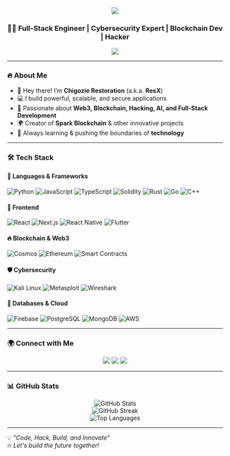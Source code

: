 <h1 align="center">
  <img src="https://capsule-render.vercel.app/api?type=wave&color=0A192F&height=150&section=header&text=Chigozie%20Restoration%20|%20ResX&fontSize=30&fontColor=00E6FF&animation=fadeIn" />
</h1>

<h3 align="center">👨‍💻 Full-Stack Engineer | Cybersecurity Expert | Blockchain Dev | Hacker</h3>

<p align="center">
  <img src="https://readme-typing-svg.herokuapp.com?font=Fira+Code&pause=1000&color=00E6FF&center=true&vCenter=true&width=500&lines=Mastering+the+art+of+coding!;Full-stack+developer+%F0%9F%94%A5;Blockchain+%26+Web3+Expert;Cybersecurity+%7C+Ethical+Hacking+%E2%9A%A1;Building+the+future+of+tech!">
</p>

---

### 🔥 About Me  
- 👋 Hey there! I’m **Chigozie Restoration** (a.k.a. **ResX**)  
- 💻 I build powerful, scalable, and secure applications  
- 🚀 Passionate about **Web3, Blockchain, Hacking, AI, and Full-Stack Development**  
- 🌍 Creator of **Spark Blockchain** & other innovative projects  
- 🎯 Always learning & pushing the boundaries of **technology**  

---

### 🛠️ Tech Stack  

#### 🚀 Languages & Frameworks  
![Python](https://img.shields.io/badge/Python-3776AB?style=for-the-badge&logo=python&logoColor=white)
![JavaScript](https://img.shields.io/badge/JavaScript-F7DF1E?style=for-the-badge&logo=javascript&logoColor=black)
![TypeScript](https://img.shields.io/badge/TypeScript-3178C6?style=for-the-badge&logo=typescript&logoColor=white)
![Solidity](https://img.shields.io/badge/Solidity-363636?style=for-the-badge&logo=solidity&logoColor=white)
![Rust](https://img.shields.io/badge/Rust-000000?style=for-the-badge&logo=rust&logoColor=white)
![Go](https://img.shields.io/badge/Go-00ADD8?style=for-the-badge&logo=go&logoColor=white)
![C++](https://img.shields.io/badge/C++-00599C?style=for-the-badge&logo=c%2B%2B&logoColor=white)

#### 📱 Frontend  
![React](https://img.shields.io/badge/React-61DAFB?style=for-the-badge&logo=react&logoColor=black)
![Next.js](https://img.shields.io/badge/Next.js-000000?style=for-the-badge&logo=next.js&logoColor=white)
![React Native](https://img.shields.io/badge/React_Native-61DAFB?style=for-the-badge&logo=react&logoColor=black)
![Flutter](https://img.shields.io/badge/Flutter-02569B?style=for-the-badge&logo=flutter&logoColor=white)

#### 🔥 Blockchain & Web3  
![Cosmos](https://img.shields.io/badge/Cosmos-000000?style=for-the-badge&logo=cosmos&logoColor=white)
![Ethereum](https://img.shields.io/badge/Ethereum-3C3C3D?style=for-the-badge&logo=ethereum&logoColor=white)
![Smart Contracts](https://img.shields.io/badge/Smart%20Contracts-00A86B?style=for-the-badge&logo=ethereum&logoColor=white)

#### 🛡️ Cybersecurity  
![Kali Linux](https://img.shields.io/badge/Kali_Linux-557C94?style=for-the-badge&logo=kali-linux&logoColor=white)
![Metasploit](https://img.shields.io/badge/Metasploit-000000?style=for-the-badge&logo=metasploit&logoColor=white)
![Wireshark](https://img.shields.io/badge/Wireshark-1679A7?style=for-the-badge&logo=wireshark&logoColor=white)

#### 📡 Databases & Cloud  
![Firebase](https://img.shields.io/badge/Firebase-FFCA28?style=for-the-badge&logo=firebase&logoColor=black)
![PostgreSQL](https://img.shields.io/badge/PostgreSQL-336791?style=for-the-badge&logo=postgresql&logoColor=white)
![MongoDB](https://img.shields.io/badge/MongoDB-47A248?style=for-the-badge&logo=mongodb&logoColor=white)
![AWS](https://img.shields.io/badge/AWS-232F3E?style=for-the-badge&logo=amazon-aws&logoColor=white)

---

### 🌍 Connect with Me  
<p align="center">
  <a href="https://github.com/ResX-Official"><img src="https://img.shields.io/badge/GitHub-ResX-000?style=for-the-badge&logo=github&logoColor=white"></a>
  <a href="https://twitter.com/Restoration332"><img src="https://img.shields.io/badge/Twitter-ResX-1DA1F2?style=for-the-badge&logo=twitter&logoColor=white"></a>
  <a href="https://linkedin.com/in/YOUR-PROFILE"><img src="https://img.shields.io/badge/LinkedIn-ResX-0077B5?style=for-the-badge&logo=linkedin&logoColor=white"></a>
</p>

---

### 📊 GitHub Stats  
<p align="center">
  <img src="https://github-readme-stats.vercel.app/api?username=YOUR-NEW-USERNAME&show_icons=true&theme=dark&bg_color=0A192F&text_color=00E6FF" alt="GitHub Stats">
  <br>
  <img src="https://github-readme-streak-stats.herokuapp.com/?user=YOUR-NEW-USERNAME&theme=dark&background=0A192F&ring=00E6FF&fire=00E6FF&currStreakLabel=00E6FF" alt="GitHub Streak">
  <br>
  <img src="https://github-readme-stats.vercel.app/api/top-langs/?username=YOUR-NEW-USERNAME&layout=compact&theme=dark&bg_color=0A192F&text_color=00E6FF" alt="Top Languages">
</p>

---

💡 *"Code, Hack, Build, and Innovate"*  
🔥 *Let's build the future together!*  

